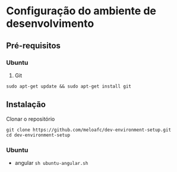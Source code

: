 # Configuração do ambiente de desenvolvimento

## Pré-requisitos

### Ubuntu

1. Git

```
sudo apt-get update && sudo apt-get install git
```

## Instalação

Clonar o repositório
```
git clone https://github.com/meloafc/dev-environment-setup.git
cd dev-environment-setup
```

### Ubuntu

  * angular `sh ubuntu-angular.sh`
